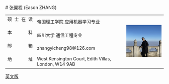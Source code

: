 <head>
    <meta charset="UTF-8">
    <title>Document</title>
    <style>
        span{
            width: 80px;
            text-align: justify;
            float: left;
        }
        span:after{
            content:'.';
            width: 100%;
            display: inline-block;
            overflow: hidden;
            height: 0;
        }
    </style>
</head>


<body>
# 张翼程 (Eason ZHANG)<br>
<table border="0" align = "left">
  <tr height="40px">
    <td><span>硕士在读</span></td>
    <td> 帝国理工学院 应用机器学习专业</td>
    <td  rowspan="4" width = "25%"><img src="profile.jpg" width="100%"> </td>
  </tr>
  <tr height="40px">
    <td><span>本科</span></td>
    <td> 四川大学 通信工程专业</td>

  </tr>
  <tr height="40px">
    <td><span>邮箱</span></td>
    <td> zhangyicheng98@126.com</td>

  </tr>
  <tr height="40px">
    <td><span>地址</span></td>
    <td> West Kensington Court, Edith Villas, London, W14 9AB</td>
  </tr>
</table>
<br>
<a href="index-en.html">英文版</a><br>
